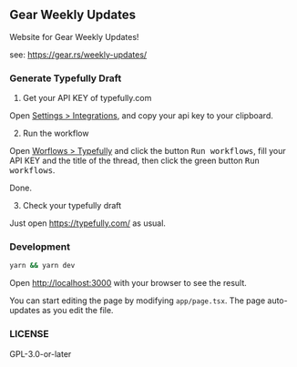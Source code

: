 ## Gear Weekly Updates

Website for Gear Weekly Updates!

see: https://gear.rs/weekly-updates/

### Generate Typefully Draft

1. Get your API KEY of typefully.com

Open [Settings > Integrations][0], and copy your api key to your clipboard.

2. Run the workflow

Open [Worflows > Typefully][1] and click the button <kbd>Run workflows</kbd>,
fill your API KEY and the title of the thread, then click the green button
<kbd>Run workflows</kbd>.

Done.

3. Check your typefully draft

Just open https://typefully.com/ as usual.

### Development

```bash
yarn && yarn dev
```

Open [http://localhost:3000](http://localhost:3000) with your browser to see the result.

You can start editing the page by modifying `app/page.tsx`. The page auto-updates as you edit the file.

### LICENSE

GPL-3.0-or-later

[0]: https://typefully.com/?settings=integrations
[1]: https://github.com/gear-tech/weekly-updates/actions/workflows/typefully.yml
